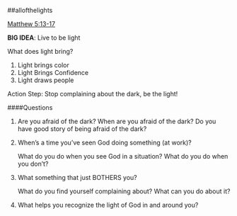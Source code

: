 #\#allofthelights

[Matthew 5:13-17](https://www.biblegateway.com/passage/?search=Matthew%205:13-17)

**BIG IDEA**: Live to be light

What does light bring?

1. Light brings color
2. Light Brings Confidence
3. Light draws people

Action Step: Stop complaining about the dark, be the light!

####Questions

1. Are you afraid of the dark? When are you afraid of the dark? Do you have good story of being afraid of the dark?

2. When’s a time you’ve seen God doing something (at work)?

   What do you do when you see God in a situation? What do you do when you don’t?
3. What something that just BOTHERS you?

   What do you find yourself complaining about? What can you do about it?
4. What helps you recognize the light of God in and around you?